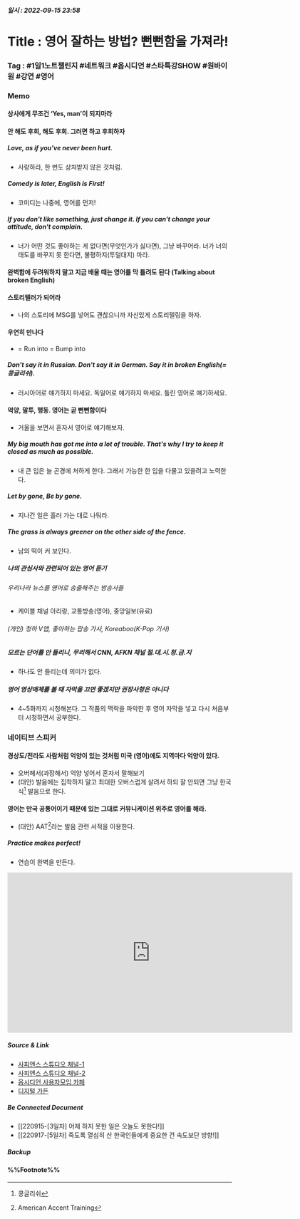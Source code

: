 ##### 일시 : 2022-09-15 23:58

# Title : 영어 잘하는 방법? 뻔뻔함을 가져라!

### **Tag** : #1일1노트챌린지 #네트워크 #옵시디언 #스타특강SHOW #원바이원 #강연 #영어

### Memo

#### 상사에게 무조건 ‘Yes, man’이 되지마라

#### 안 해도 후회, 해도 후회. 그러면 하고 후회하자

##### Love, as if you've never been hurt.
- 사랑하라, 한 번도 상처받지 않은 것처럼.

##### Comedy is later, English is First!
- 코미디는 나중에, 영어를 먼저!

##### If you don't like something, just change it. If you can't change your attitude, don't complain.
- 너가 어떤 것도 좋아하는 게 없다면(무엇인가가 싫다면), 그냥 바꾸어라. 너가 너의 태도를 바꾸지 못 한다면, 불평하지(투덜대지) 마라.

#### 완벽함에 두려워하지 말고 지금 배울 때는 영어를 막 틀려도 된다 (Talking about broken English)

#### 스토리텔러가 되어라
- 나의 스토리에 MSG를 넣어도 괜찮으니까 자신있게 스토리텔링을 하자.

#### 우연히 만나다
- = Run into = Bump into

##### Don't say it in Russian. Don't say it in German. Say it in broken English(=콩글리쉬).
- 러시아어로 얘기하지 마세요. 독일어로 얘기하지 마세요. 틀린 영어로 얘기하세요.

#### 억양, 말투, 행동. 영어는 곧 뻔뻔함이다
- 거울을 보면서 혼자서 영어로 얘기해보자.

##### My big mouth has got me into a lot of trouble. That's why I try to keep it closed as much as possible.
- 내 큰 입은 늘 곤경에 처하게 한다. 그래서 가능한 한 입을 다물고 있을려고 노력한다.

##### Let by gone, Be by gone.
- 지나간 일은 흘러 가는 대로 나둬라.

##### The grass is always greener on the other side of the fence.
- 남의 떡이 커 보인다.

##### 나의 관심사와 관련되어 있는 영어 듣기

###### 우리나라 뉴스를 영어로 송출해주는 방송사들
- 케이블 채널 아리랑, 교통방송(영어), 중앙일보(유료)

###### (개인) 청하 V앱, 좋아하는 팝송 가사, Koreaboo(K-Pop 기사)

##### 모르는 단어를 안 들리니, 무리해서 CNN, AFKN 채널 절.대.시.청.금.지
- 하나도 안 들리는데 의미가 없다.

##### 영어 영상매체를 볼 때 자막을 끄면 좋겠지만 권장사항은 아니다
- 4~5화까지 시청해본다. 그 작품의 맥락을 파악한 후 영어 자막을 넣고 다시 처음부터 시청하면서 공부한다.

### 네이티브 스피커

#### 경상도/전라도 사람처럼 억양이 있는 것처럼 미국 (영어)에도 지역마다 억양이 있다.
- 오버해서(과장해서) 억양 넣어서 혼자서 말해보기
- (대안) 발음에는 집착하지 말고 최대한 오버스럽게 살려서 하되 잘 안되면 그냥 한국식[^1] 발음으로 한다.

#### 영어는 만국 공통어이기 때문에 있는 그대로 커뮤니케이션 위주로 영어를 해라.
- (대안) AAT[^2]라는 발음 관련 서적을 이용한다.

##### Practice makes perfect!
- 연습이 완벽을 만든다.

<iframe width="640" height="360" src="https://www.youtube.com/embed/C86RWPGsEos" title="[풀버전] 김영철이 소름돋게 맞추는 영어 못하는 사람들의 특징 | #스타특강쇼 #사피엔스 | CJ ENM 120128 방송" frameborder="0" allow="accelerometer; autoplay; clipboard-write; encrypted-media; gyroscope; picture-in-picture" allowfullscreen></iframe>

##### Source & Link
- [사피앤스 스튜디오 채널-1](https://youtu.be/C86RWPGsEos)
- [사피앤스 스튜디오 채널-2](https://youtu.be/Bg9fNm12eo8)
- [옵시디언 사용자모임 카페](https://cafe.naver.com/obsidianary/1721)
- [디지털 가든](https://chunghasull.netlify.app/220916-4일차-영어-잘하는-방법-뻔뻔함을-가져라)

##### Be Connected Document
- [[220915-[3일차] 어제 하지 못한 일은 오늘도 못한다!]]
- [[220917-[5일차] 죽도록 열심히 산 한국인들에게 중요한 건 속도보단 방향!]]

##### Backup


#### %%Footnote%%

[^1]: 콩글리쉬
[^2]: American Accent Training